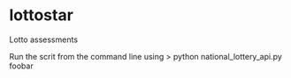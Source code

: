# lottostar
Lotto assessments 


Run the scrit from the command line using > python national_lottery_api.py foobar
